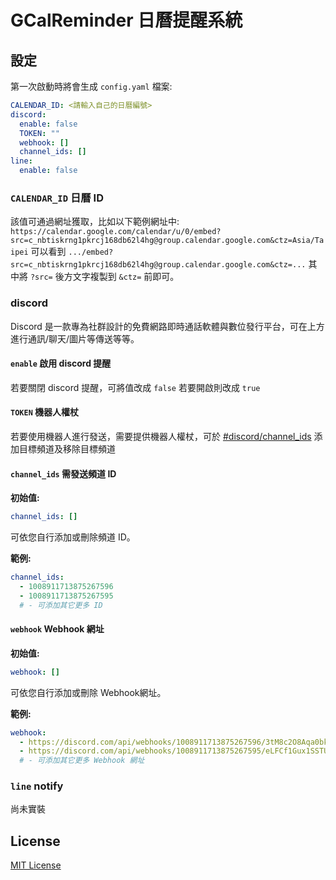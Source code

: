 # GCalReminder 日曆提醒系統

## 設定

第一次啟動時將會生成 `config.yaml` 檔案:

```yaml
CALENDAR_ID: <請輸入自己的日曆編號>
discord:
  enable: false
  TOKEN: ""
  webhook: []
  channel_ids: []
line:
  enable: false
```

### `CALENDAR_ID` 日曆 ID

該值可通過網址獲取，比如以下範例網址中: `https://calendar.google.com/calendar/u/0/embed?src=c_nbtiskrng1pkrcj168db62l4hg@group.calendar.google.com&ctz=Asia/Taipei` 可以看到 `.../embed?src=c_nbtiskrng1pkrcj168db62l4hg@group.calendar.google.com&ctz=...` 其中將 `?src=` 後方文字複製到 `&ctz=` 前即可。
<!-- TODO add regex get ID src=([^&]*) -->

### discord

Discord 是一款專為社群設計的免費網路即時通話軟體與數位發行平台，可在上方進行通訊/聊天/圖片等傳送等等。

#### `enable` 啟用 discord 提醒

若要關閉 discord 提醒，可將值改成 `false` 若要開啟則改成 `true`

#### `TOKEN` 機器人權杖

若要使用機器人進行發送，需要提供機器人權杖，可於 [#discord/channel_ids](#channel_ids-需發送頻道-id) 添加目標頻道及移除目標頻道

#### `channel_ids` 需發送頻道 ID

**初始值:**

```yaml
channel_ids: []
```

可依您自行添加或刪除頻道 ID。

**範例:**

```yaml
channel_ids:
  - 1008911713875267596
  - 1008911713875267595
  # - 可添加其它更多 ID
```

#### `webhook` Webhook 網址

**初始值:**

```yaml
webhook: []
```

可依您自行添加或刪除 Webhook網址。

**範例:**

```yaml
webhook:
  - https://discord.com/api/webhooks/1008911713875267596/3tM8c2O8Aqa0bkLNzILV3py-TA5RdY3Xy3aG7EkE-iXavEvmO7QL3A15zWkbbd8DAaUH
  - https://discord.com/api/webhooks/1008911713875267595/eLFCf1Gux1SSTUBOteEJNvHBpGaIm8WtcGyDL8gdoZGSskAIjExs01ygU7VBw-NBaAaZ
  # - 可添加其它更多 Webhook 網址
```

### `line` notify

尚未實裝

## License

[MIT License](LICENSE)
